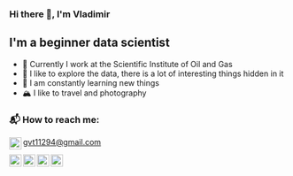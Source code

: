 ### Hi there 👋, I'm Vladimir

## I'm a beginner data scientist
-  🔭 Currently I work at the Scientific Institute of Oil and Gas
-  🚀 I like to explore the data, there is a lot of interesting things hidden in it
-  💬 I am constantly learning new things
-  🏔 I like to travel and photography

### 📬 How to reach me:
<img align="left" alt="boluodja | gmail" width="22px" src="https://cdn.jsdelivr.net/npm/simple-icons@3.13.0/icons/gmail.svg" /> gvt11294@gmail.com 

[<img align="left" alt="boluodja | Telegram" width="22px" src="https://cdn.jsdelivr.net/npm/simple-icons@3.13.0/icons/telegram.svg" />][telegram][<img align="left" alt="boluodja| Instagram" width="22px" src="https://cdn.jsdelivr.net/npm/simple-icons@v3/icons/instagram.svg" />][instagram] [<img align="left" alt="boluodja | VK" width="22px" src="https://cdn.jsdelivr.net/npm/simple-icons@v3/icons/vk.svg" />][vk] [<img align="left" alt="boluodja | LinkedIn" width="22px" src="https://cdn.jsdelivr.net/npm/simple-icons@v3/icons/linkedin.svg" />][linkedin]


[telegram]: https://tlgg.ru/boluodja/
[instagram]: https://www.instagram.com/boluodja/
[vk]: https://vk.com/boluodja
[linkedin]: https://www.linkedin.com/in/gavrilev/
